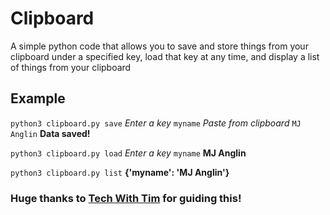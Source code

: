 # Clipboard
A simple python code that allows you to save and store things from your clipboard under a specified key, load that key at any time, and display a list of things from your clipboard


## Example
`python3 clipboard.py save`
*Enter a key*
`myname`
*Paste from clipboard*
`MJ Anglin`
**Data saved!**

`python3 clipboard.py load`
*Enter a key*
`myname`
**MJ Anglin**

`python3 clipboard.py list`
**{'myname': 'MJ Anglin'}**

### Huge thanks to <a href="https://www.youtube.com/channel/UC4JX40jDee_tINbkjycV4Sg">Tech With Tim</a> for guiding this!
